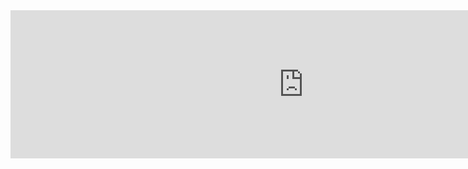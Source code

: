 <iframe width="937" height="237" src="https://www.youtube.com/embed/1K0PHAKFXVU" title="Beatbox con flauta" frameborder="0" allow="accelerometer; autoplay; clipboard-write; encrypted-media; gyroscope; picture-in-picture; web-share" referrerpolicy="strict-origin-when-cross-origin" allowfullscreen></iframe>
